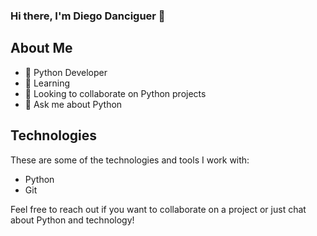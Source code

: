 ### Hi there, I'm Diego Danciguer 👋

## About Me

- 🐍 Python Developer
- 🌱 Learning
- 👯 Looking to collaborate on Python projects
- 💬 Ask me about Python

## Technologies

These are some of the technologies and tools I work with:

- Python
- Git


Feel free to reach out if you want to collaborate on a project or just chat about Python and technology!



<!---
diegodanciguer/diegodanciguer is a ✨ special ✨ repository because its `README.md` (this file) appears on your GitHub profile.
You can click the Preview link to take a look at your changes.
--->
